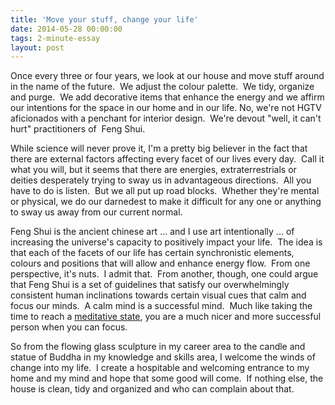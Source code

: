 ```yaml
---
title: 'Move your stuff, change your life'
date: 2014-05-28 00:00:00 
tags: 2-minute-essay
layout: post
---
```

Once every three or four years, we look at our house and move stuff around in the name of the future. &nbsp;We adjust the colour palette. &nbsp;We tidy, organize and purge. &nbsp;We add decorative items that enhance the energy and we affirm our intentions for the space in our home and in our life. No, we're not HGTV aficionados with a penchant for interior design. &nbsp;We're devout "well, it can't hurt" practitioners of &nbsp;Feng Shui.

<a name="more"></a>While science will never prove it, I'm a pretty big believer in the fact that there are external factors affecting every facet of our lives every day. &nbsp;Call it what you will, but it seems that there are energies, extraterrestrials or deities desperately trying to sway us in advantageous directions. &nbsp;All you have to do is listen. &nbsp;But we all put up road blocks. &nbsp;Whether they're mental or physical, we do our darnedest to make it difficult for any one or anything to sway us away from our current normal.

Feng Shui is the ancient chinese art ... and I use art intentionally ... of increasing the universe's capacity to positively impact your life. &nbsp;The idea is that each of the facets of our life has certain synchronistic elements, colours and positions that will allow and enhance energy flow. &nbsp;From one perspective, it's nuts. &nbsp;I admit that. &nbsp;From another, though, one could argue that Feng Shui is a set of guidelines that satisfy our overwhelmingly consistent human inclinations towards certain visual cues that calm and focus our minds. &nbsp;A calm mind is a successful mind. &nbsp;Much like taking the time to reach a [meditative state](http://www.twentyfivetwenty.ca/2014/05/zen-and-art-of-road-cycling.html), you are a much nicer and more successful person when you can focus.

So from the flowing glass sculpture in my career area to the candle and statue of Buddha in my knowledge and skills area, I welcome the winds of change into my life. &nbsp;I create a hospitable and welcoming entrance to my home and my mind and hope that some good will come. &nbsp;If nothing else, the house is clean, tidy and organized and who can complain about that.
